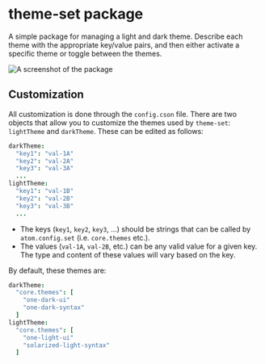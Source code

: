 # theme-set package

A simple package for managing a light and dark theme. Describe each theme with
the appropriate key/value pairs, and then either activate a specific theme or
toggle between the themes.

![A screenshot of the package](https://github.com/evan-evone/atom-theme-set/blob/v0.2.0/assets/example.gif?raw=true)

## Customization
All customization is done through the `config.cson` file. There are two objects
that allow you to customize the themes used by `theme-set`: `lightTheme` and
`darkTheme`. These can be edited as follows:

```cson
darkTheme:
  "key1": "val-1A"
  "key2": "val-2A"
  "key3": "val-3A"
  ...
lightTheme:
  "key1": "val-1B"
  "key2": "val-2B"
  "key3": "val-3B"
  ...
```

- The keys (`key1`, `key2`, `key3`, ...) should be strings that can be called
  by `atom.config.set` (i.e. `core.themes` etc.).
- The values (`val-1A`, `val-2B`, etc.) can be any valid value for a given key.
  The type and content of these values will vary based on the key.

By default, these themes are:

```cson
darkTheme:
  "core.themes": [
    "one-dark-ui"
    "one-dark-syntax"
  ]
lightTheme:
  "core.themes": [
    "one-light-ui"
    "solarized-light-syntax"
  ]
```
